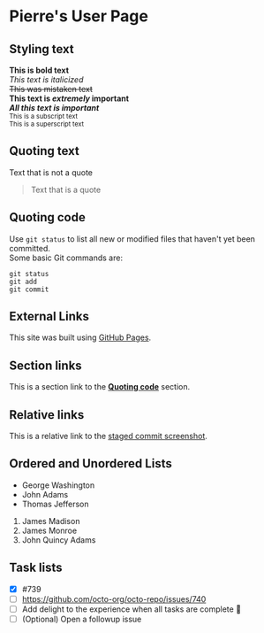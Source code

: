 # Pierre's User Page


## Styling text

**This is bold text**  
*This text is italicized*  
~~This was mistaken text~~  
**This text is _extremely_ important**  
***All this text is important***  
<sub>This is a subscript text</sub>  
<sup>This is a superscript text</sup>  


## Quoting text

Text that is not a quote
> Text that is a quote


## Quoting code

Use `git status` to list all new or modified files that haven't yet been committed.  
Some basic Git commands are:
```
git status
git add
git commit
```


## External Links

This site was built using [GitHub Pages](https://pages.github.com/).


## Section links

This is a section link to the [**Quoting code**]() section.


## Relative links

This is a relative link to the [staged commit screenshot](screenshots/vscode-staged-commit.png).


## Ordered and Unordered Lists

- George Washington
- John Adams
- Thomas Jefferson

1. James Madison
2. James Monroe
3. John Quincy Adams


## Task lists

- [x] #739
- [ ] https://github.com/octo-org/octo-repo/issues/740
- [ ] Add delight to the experience when all tasks are complete :tada:
- [ ] \(Optional) Open a followup issue